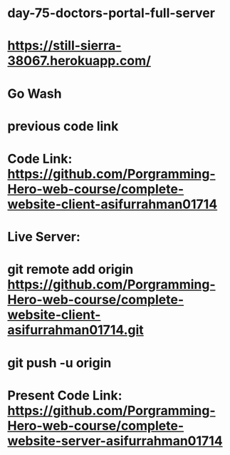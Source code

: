 # day-75-doctors-portal-full-server
# https://still-sierra-38067.herokuapp.com/


# Go Wash
# previous code link
# Code Link: https://github.com/Porgramming-Hero-web-course/complete-website-client-asifurrahman01714

# Live Server: 

# git remote add origin https://github.com/Porgramming-Hero-web-course/complete-website-client-asifurrahman01714.git

# git push -u origin


# Present Code Link: https://github.com/Porgramming-Hero-web-course/complete-website-server-asifurrahman01714